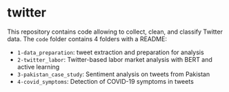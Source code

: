 # twitter

This repository contains code allowing to collect, clean, and classify Twitter data. The `code` folder contains 4 folders with a README:
- `1-data_preparation`: tweet extraction and preparation for analysis
- `2-twitter_labor`: Twitter-based labor market analysis with BERT and active learning
- `3-pakistan_case_study`: Sentiment analysis on tweets from Pakistan
- `4-covid_symptoms`: Detection of COVID-19 symptoms in tweets
    
